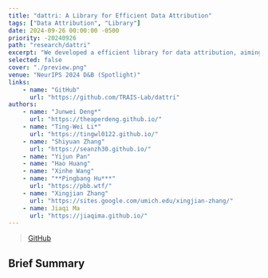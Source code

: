 ```yaml
---
title: "dattri: A Library for Efficient Data Attribution"
tags: ["Data Attribution", "Library"]
date: 2024-09-26 00:00:00 -0500
priority: -20240926
path: "research/dattri"
excerpt: "We developed a efficient library for data attribution, aiming to streamline the development of data attribution algorithms."
selected: false
cover: "./preview.png"
venue: "NeurIPS 2024 D&B (Spotlight)"
links:
    - name: "GitHub"
      url: "https://github.com/TRAIS-Lab/dattri"
authors:
    - name: "Junwei Deng*"
      url: "https://theaperdeng.github.io/"
    - name: "Ting-Wei Li*"
      url: "https://tingwl0122.github.io/"
    - name: "Shiyuan Zhang"
      url: "https://seanzh30.github.io/"
    - name: "Yijun Pan"
    - name: "Hao Huang"
    - name: "Xinhe Wang"
    - name: "**Pingbang Hu***"
      url: "https://pbb.wtf/"
    - name: "Xingjian Zhang"
      url: "https://sites.google.com/umich.edu/xingjian-zhang/"
    - name: Jiaqi Ma
      url: "https://jiaqima.github.io/"
---
```


> [GitHub](https://github.com/TRAIS-Lab/dattri)

## Brief Summary
